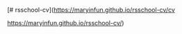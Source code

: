 [# rsschool-cv](https://maryinfun.github.io/rsschool-cv/cv

https://maryinfun.github.io/rsschool-cv/)
